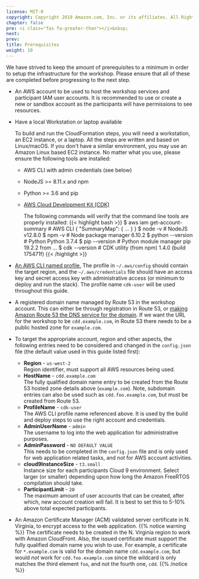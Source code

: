 ```yaml
---
license: MIT-0
copyright: Copyright 2019 Amazon.com, Inc. or its affiliates. All Rights Reserved.
chapter: false
pre: <i class="fas fa-greater-than"></i>&nbsp;
next: 
prev: 
title: Prerequisites
weight: 10
---
```


We have strived to keep the amount of prerequisites to a minimum in order to setup the infrastructure for the workshop. Please ensure that all of these are completed before progressing to the next step.

* An AWS account to be used to host the workshop services and participant IAM user accounts. It is recommended to use or create a new or sandbox account as the participants will have permissions to see resources.
* Have a local Workstation or laptop available

    To build and run the CloudFormation steps, you will need a workstation, an EC2 instance, or a laptop. All the steps are written and based on Linux/macOS. If you don't have a similar environment, you may use an Amazon Linux based EC2 instance. No matter what you use, please ensure the following tools are installed:

  * AWS CLI with admin credentials (see below)
  * NodeJS >= 8.11.x and npm
  * Python >= 3.6 and pip
  * [AWS Cloud Development Kit (CDK)](https://docs.aws.amazon.com/cdk/latest/guide/getting_started.html)

    The following commands will verify that the command line tools are properly installed:
    {{< highlight bash >}}
$ aws iam get-account-summary       # AWS CLI
{
    "SummaryMap": {
      ...
    }
}
$ node -v                          # NodeJS
v12.8.0
$ npm -v                           # Node package manager
6.10.2
$ python --version                 # Python
Python 3.7.4
$ pip --version                    # Python module manager
pip 19.2.2 from ...
$ cdk --version                    # CDK utility (from npm)
1.4.0 (build 175471f)
    {{< /highlight >}}


* [An AWS CLI named profile.](https://docs.aws.amazon.com/cli/latest/userguide/cli-configure-profiles.html) The profile in `~/.aws/config` should contain the target region, and the `~/.aws/credentials` file should have an access key and secret access key with administrative access (or minimum to deploy and run the stack). The profile name `cdk-user` will be used throughout this guide.
* A registered domain name managed by Route 53 in the workshop account. This can either be through registration in Route 53, or [making Amazon Route 53 the DNS service for the domain](https://docs.aws.amazon.com/Route53/latest/DeveloperGuide/MigratingDNS.html). If we want the URL for the workshop to be  `cdd.example.com`, in Route 53 there needs to be a public hosted zone for `example.com`.
* To target the appropriate account, region and other aspects, the following entries need to be considered and changed in the `config.json` file (the default value used in this guide listed first):
  * **Region** - `us-west-2`<br/>Region identifier, must support all AWS resources being used.
  * **HostName** - `cdd.example.com`<br/>The fully qualified domain name entry to be created from the Route 53 hosted zone details above (`example.com`). Note, subdomain entries can also be used such as `cdd.foo.example.com`, but must be created from Route 53. 
  * **ProfileName** - `cdk-user`<br />The AWS CLI profile name referenced above. It is used by the build and deploy steps to use the right account and credentials.
  * **AdminUserName** - `admin`<br/>The username to log into the web application for administrative purposes.
  * **AdminPassword** - `NO DEFAULT VALUE`<br/>This needs to be completed in the `config.json` file and is only used for web application related tasks, and *not* for AWS account activities.
  * **cloud9InstanceSize** - `t3.small`<br/>Instance size for each participants Cloud 9 environment. Select larger (or smaller) depending upon how long the Amazon FreeRTOS compilation should take.
  * **ParticipantLimit** - `20`<br/>The maximum amount of user accounts that can be created, after which, new account creation will fail. It is best to set this to 5-10% above total expected participants.
* An Amazon Certificate Manager (ACM) validated server certificate in N. Virginia, to encrypt access to the web application. 
{{% notice warning %}}
The certificate needs to be created in the N. Virginia region to work with Amazon CloudFront. Also, the issued certificate must support the fully qualified domain name you wish to use. For example, a certificate for `*.example.com` is valid for the domain name `cdd.example.com`, but would *not* work for `cdd.foo.example.com` since the wildcard is only matches the third element `foo`, and not the  fourth one, `cdd`.
{{% /notice %}}
